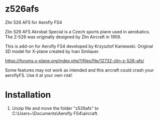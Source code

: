 # z526afs
Zlin 526 AFS for Aerofly FS4

Zlin 526 AFS Akrobat Special is a Czech sports plane used in aerobatics. The Z-526 was originally designed by Zlin Aircraft in 1959. 

This is add-on for Aerofly FS4 developed by Krzysztof Kaniewski. 
Original 3D model for X-plane created by Ivan Smilauer.

https://forums.x-plane.org/index.php?/files/file/12732-zlin-z-526-afs/


 Some features may not work as intended and this aircraft could crash your aeroflyFS. 
 Use it at your own risk!

# Installation

1. Unzip file and move the folder "z526afs" to C:\Users\~\Documents\Aerofly FS4\aircraft.
